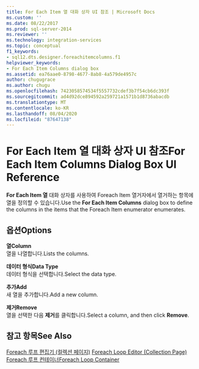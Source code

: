 ```yaml
---
title: For Each Item 열 대화 상자 UI 참조 | Microsoft Docs
ms.custom: ''
ms.date: 08/22/2017
ms.prod: sql-server-2014
ms.reviewer: ''
ms.technology: integration-services
ms.topic: conceptual
f1_keywords:
- sql12.dts.designer.foreachitemcolumns.f1
helpviewer_keywords:
- For Each Item Columns dialog box
ms.assetid: ea76aae0-8798-4677-8ab8-4a579de4957c
author: chugugrace
ms.author: chugu
ms.openlocfilehash: 7423058574534f5557732cdef3b7f54cb6dc393f
ms.sourcegitcommit: ad4d92dce894592a259721a1571b1d8736abacdb
ms.translationtype: MT
ms.contentlocale: ko-KR
ms.lasthandoff: 08/04/2020
ms.locfileid: "87647138"
---
```

# <a name="for-each-item-columns-dialog-box-ui-reference"></a><span data-ttu-id="99453-102">For Each Item 열 대화 상자 UI 참조</span><span class="sxs-lookup"><span data-stu-id="99453-102">For Each Item Columns Dialog Box UI Reference</span></span>
  <span data-ttu-id="99453-103">**For Each Item 열** 대화 상자를 사용하여 Foreach Item 열거자에서 열거하는 항목에 열을 정의할 수 있습니다.</span><span class="sxs-lookup"><span data-stu-id="99453-103">Use the **For Each Item Columns** dialog box to define the columns in the items that the Foreach Item enumerator enumerates.</span></span>  
  
## <a name="options"></a><span data-ttu-id="99453-104">옵션</span><span class="sxs-lookup"><span data-stu-id="99453-104">Options</span></span>  
 <span data-ttu-id="99453-105">**열**</span><span class="sxs-lookup"><span data-stu-id="99453-105">**Column**</span></span>  
 <span data-ttu-id="99453-106">열을 나열합니다.</span><span class="sxs-lookup"><span data-stu-id="99453-106">Lists the columns.</span></span>  
  
 <span data-ttu-id="99453-107">**데이터 형식**</span><span class="sxs-lookup"><span data-stu-id="99453-107">**Data Type**</span></span>  
 <span data-ttu-id="99453-108">데이터 형식을 선택합니다.</span><span class="sxs-lookup"><span data-stu-id="99453-108">Select the data type.</span></span>  
  
 <span data-ttu-id="99453-109">**추가**</span><span class="sxs-lookup"><span data-stu-id="99453-109">**Add**</span></span>  
 <span data-ttu-id="99453-110">새 열을 추가합니다.</span><span class="sxs-lookup"><span data-stu-id="99453-110">Add a new column.</span></span>  
  
 <span data-ttu-id="99453-111">**제거**</span><span class="sxs-lookup"><span data-stu-id="99453-111">**Remove**</span></span>  
 <span data-ttu-id="99453-112">열을 선택한 다음 **제거**를 클릭합니다.</span><span class="sxs-lookup"><span data-stu-id="99453-112">Select a column, and then click **Remove**.</span></span>  
  
## <a name="see-also"></a><span data-ttu-id="99453-113">참고 항목</span><span class="sxs-lookup"><span data-stu-id="99453-113">See Also</span></span>  
 <span data-ttu-id="99453-114">[Foreach 루프 편집기 &#40;컬렉션 페이지&#41;](../../2014/integration-services/foreach-loop-editor-collection-page.md) </span><span class="sxs-lookup"><span data-stu-id="99453-114">[Foreach Loop Editor &#40;Collection Page&#41;](../../2014/integration-services/foreach-loop-editor-collection-page.md) </span></span>  
 [<span data-ttu-id="99453-115">Foreach 루프 컨테이너</span><span class="sxs-lookup"><span data-stu-id="99453-115">Foreach Loop Container</span></span>](control-flow/foreach-loop-container.md)  
  
  
